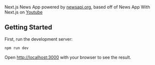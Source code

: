Next.js News App powered by [newsapi.org](https://newsapi.org), based off of News App With Next.js on [Youtube](https://www.youtube.com/watch?v=xtItzwYG6oQ)

## Getting Started

First, run the development server:

```bash
npm run dev
```

Open [http://localhost:3000](http://localhost:3000) with your browser to see the result.

